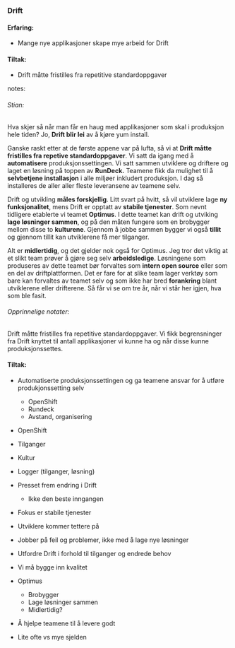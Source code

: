 ### Drift

#### Erfaring:
- Mange nye applikasjoner skape mye arbeid for Drift

#### Tiltak:
- Drift måtte fristilles fra repetitive standardoppgaver


notes:
###### Stian:

Hva skjer så når man får en haug med applikasjoner som skal i produksjon hele tiden?
Jo, **Drift blir lei** av å kjøre yum install. 

Ganske raskt etter at de første appene var på lufta, så vi at **Drift måtte fristilles fra repetive standardoppgaver**. 
Vi satt da igang med å **automatisere** produksjonssettingen. Vi satt sammen utviklere og driftere og laget en løsning på toppen av **RunDeck.** Teamene fikk da mulighet til å **selvbetjene installasjon** i alle miljøer inkludert produksjon. I dag så installeres de aller aller fleste leveransene av teamene selv. 

Drift og utvikling **måles forskjellig**. Litt svart på hvitt, så vil utviklere lage **ny funksjonalitet**, mens Drift er opptatt av **stabile tjenester**. Som nevnt tidligere etablerte vi teamet **Optimus**. I dette teamet kan drift og utviking **lage løsninger sammen**, og på den måten fungere som en brobygger mellom disse to **kulturene**. Gjennom å jobbe sammen bygger vi også **tillit** og gjennom tillit kan utviklerene få mer tilganger. 

Alt er **midlertidig**, og det gjelder nok også for Optimus. Jeg tror det viktig at et slikt team prøver å gjøre seg selv **arbeidsledige**. Løsningene som produseres av dette teamet bør forvaltes som **intern open source** eller som en del av driftplattformen. Det er fare for at slike team lager verktøy som bare kan forvaltes av teamet selv og som ikke har bred **forankring** blant utviklerene eller drifterene. Så får vi se om tre år, når vi står her igjen, hva som ble fasit.



###### Opprinnelige notater:
Drift måtte fristilles fra repetitive standardoppgaver.
Vi fikk begrensninger fra Drift knyttet til antall applikasjoner vi kunne ha og når disse kunne produksjonssettes.

#### Tiltak:
* Automatiserte produksjonssettingen og ga teamene ansvar for å utføre produkjonssetting selv 
  * OpenShift
  * Rundeck
  * Avstand, organisering


* OpenShift
* Tilganger
* Kultur
* Logger (tilganger, løsning)
* Presset frem endring i Drift
  * Ikke den beste inngangen
* Fokus er stabile tjenester
* Utviklere kommer tettere på 
* Jobber på feil og problemer, ikke med å lage nye løsninger
* Utfordre Drift i forhold til tilganger og endrede behov
* Vi må bygge inn kvalitet
* Optimus
  * Brobygger
  * Lage løsninger sammen
  * Midlertidig?
* Å hjelpe teamene til å levere godt
* Lite ofte vs mye sjelden
